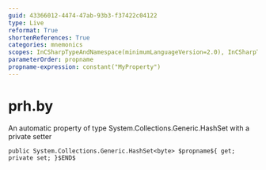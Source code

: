 ```yaml
---
guid: 43366012-4474-47ab-93b3-f37422c04122
type: Live
reformat: True
shortenReferences: True
categories: mnemonics
scopes: InCSharpTypeAndNamespace(minimumLanguageVersion=2.0), InCSharpTypeMember(minimumLanguageVersion=2.0)
parameterOrder: propname
propname-expression: constant("MyProperty")
---
```


# prh.by

An automatic property of type System.Collections.Generic.HashSet<byte> with a private setter

```
public System.Collections.Generic.HashSet<byte> $propname${ get; private set; }$END$
```
